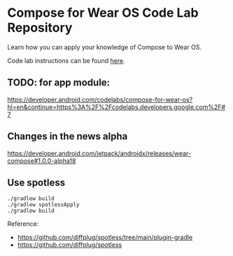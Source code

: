 Compose for Wear OS Code Lab Repository
=======================================
Learn how you can apply your knowledge of Compose to Wear OS.

Code lab instructions can be found [here](https://developer.android.com/codelabs/compose-for-wear-os).

## TODO: for app module:
https://developer.android.com/codelabs/compose-for-wear-os?hl=en&continue=https%3A%2F%2Fcodelabs.developers.google.com%2F#7

## Changes in the news alpha
https://developer.android.com/jetpack/androidx/releases/wear-compose#1.0.0-alpha18

## Use spotless
```
./gradlew build
./gradlew spotlessApply
./gradlew build
```
Reference:
* https://github.com/diffplug/spotless/tree/main/plugin-gradle
* https://github.com/diffplug/spotless